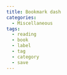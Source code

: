 ```yaml
---
title: Bookmark dash
categories:
  - Miscellaneous
tags:
  - reading
  - book
  - label
  - tag
  - category
  - save
---
```


